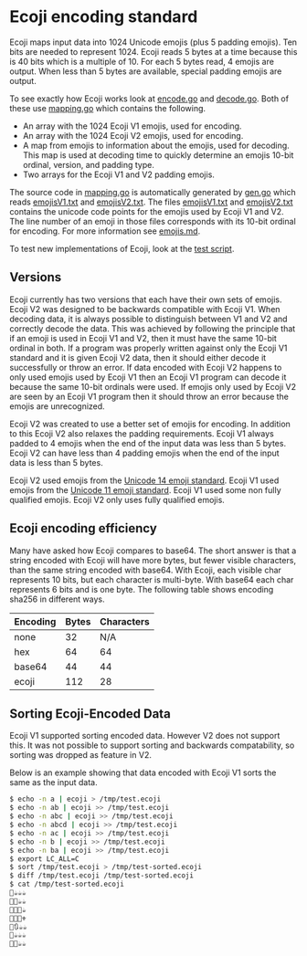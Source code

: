 # Ecoji encoding standard

Ecoji maps input data into 1024 Unicode emojis (plus 5 padding emojis).  Ten
bits are needed to represent 1024. Ecoji reads 5 bytes at a time because this
is 40 bits which is a multiple of 10.  For each 5 bytes read, 4 emojis are
output.  When less than 5 bytes are available, special padding emojis are
output.  

To see exactly how Ecoji works look at [encode.go](../encode.go) and
[decode.go](../decode.go).  Both of these use [mapping.go](../mapping.go) which
contains the following.

 * An array with the 1024 Ecoji V1 emojis, used for encoding.
 * An array with the 1024 Ecoji V2 emojis, used for encoding.
 * A map from emojis to information about the emojis, used for decoding.  This map is used at decoding time to quickly determine an emojis 10-bit ordinal, version, and padding type.
 * Two arrays for the Ecoji V1 and V2 padding emojis.

The source code in [mapping.go](../mapping.go) is automatically generated by
[gen.go](../gen.go) which reads [emojisV1.txt](../emojisV1.txt) and
[emojisV2.txt](../emojisV2.txt).  The files [emojisV1.txt](../emojisV1.txt) and
[emojisV2.txt](../emojisV2.txt) contains the unicode code points for the emojis
used by Ecoji V1 and V2.  The line number of an emoji in those files
corresponds with its 10-bit ordinal for encoding. For more information see
[emojis.md](emojis.md).

To test new implementations of Ecoji, look at the [test script](../test_scripts/README.md).

## Versions

Ecoji currently has two versions that each have their own sets of emojis.
Ecoji V2 was designed to be backwards compatible with Ecoji V1.  When decoding
data, it is always possible to distinguish between V1 and V2 and correctly
decode the data.  This was achieved by following the principle that if an emoji
is used in Ecoji V1 and V2, then it must have the same 10-bit ordinal in both.
If a program was properly written against only the Ecoji V1 standard and it is
given Ecoji V2 data, then it should either decode it successfully or throw an
error.  If data encoded with Ecoji V2 happens to only used emojis used by Ecoji
V1 then an Ecoji V1 program can decode it because the same 10-bit ordinals were
used.  If emojis only used by Ecoji V2 are seen by an Ecoji V1 program then it
should throw an error because the emojis are unrecognized. 

Ecoji V2 was created to use a better set of emojis for encoding.  In addition to
this Ecoji V2 also relaxes the padding requirements.  Ecoji V1 always padded to 4
emojis when the end of the input data was less than 5 bytes.  Ecoji V2 can have
less than 4 padding emojis when the end of the input data is less than 5 bytes.

Ecoji V2 used emojis from the [Unicode 14 emoji
standard](https://unicode.org/Public/emoji/14.0/emoji-test.txt).  Ecoji V1 used
emojis from the [Unicode 11 emoji
standard](https://unicode.org/Public/emoji/11.0/emoji-test.txt). Ecoji V1 used
some non fully qualified emojis.  Ecoji V2 only uses fully qualified emojis.

## Ecoji encoding efficiency

Many have asked how Ecoji compares to base64.  The short answer is that a string encoded with Ecoji will have more bytes, but fewer visible characters, than the same string encoded with base64. With Ecoji, each visible char represents 10 bits, but each character is multi-byte.  With base64 each char represents 6 bits and is one byte.  The following table shows encoding sha256 in different ways.

Encoding | Bytes | Characters
---------|-------|-----------
none     | 32    | N/A
hex      | 64    | 64
base64   | 44    | 44
ecoji    | 112   | 28 

## Sorting Ecoji-Encoded Data

Ecoji V1 supported sorting encoded data.  However V2 does not support this.  It was not possible to support sorting and backwards compatability, so sorting was dropped as feature in V2.

Below is an example showing that data encoded with Ecoji V1 sorts the same as the input data.

```bash
$ echo -n a | ecoji > /tmp/test.ecoji
$ echo -n ab | ecoji >> /tmp/test.ecoji
$ echo -n abc | ecoji >> /tmp/test.ecoji
$ echo -n abcd | ecoji >> /tmp/test.ecoji
$ echo -n ac | ecoji >> /tmp/test.ecoji
$ echo -n b | ecoji >> /tmp/test.ecoji
$ echo -n ba | ecoji >> /tmp/test.ecoji
$ export LC_ALL=C
$ sort /tmp/test.ecoji > /tmp/test-sorted.ecoji
$ diff /tmp/test.ecoji /tmp/test-sorted.ecoji
$ cat /tmp/test-sorted.ecoji
👕☕☕☕
👖📲☕☕
👖📸🎈☕
👖📸🎦⚜
👖🔃☕☕
👙☕☕☕
👚📢☕☕
```

